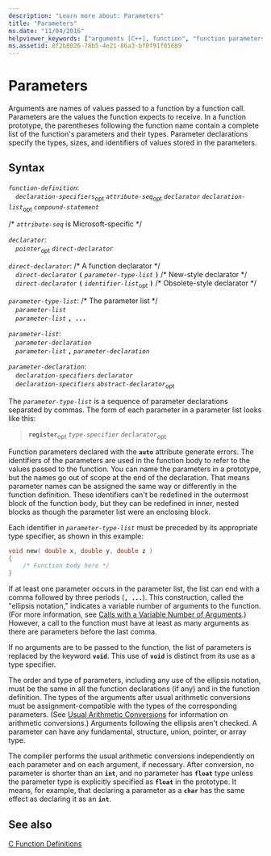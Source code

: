 ```yaml
---
description: "Learn more about: Parameters"
title: "Parameters"
ms.date: "11/04/2016"
helpviewer_keywords: ["arguments [C++], function", "function parameters", "parameters [C++]", "function arguments, vs. parameters", "parameters [C++], function", "functions [C], parameters", "function parameters, syntax", "ellipsis (...), parameters", "... ellipsis"]
ms.assetid: 8f2b8026-78b5-4e21-86a3-bf0f91f05689
---
```

# Parameters

Arguments are names of values passed to a function by a function call. Parameters are the values the function expects to receive. In a function prototype, the parentheses following the function name contain a complete list of the function's parameters and their types. Parameter declarations specify the types, sizes, and identifiers of values stored in the parameters.

## Syntax

*`function-definition`*:\
&emsp;*`declaration-specifiers`*<sub>opt</sub> *`attribute-seq`*<sub>opt</sub> *`declarator`* *`declaration-list`*<sub>opt</sub> *`compound-statement`*

/\* *`attribute-seq`* is Microsoft-specific \*/

*`declarator`*:\
&emsp;*`pointer`*<sub>opt</sub> *`direct-declarator`*

*`direct-declarator`*: /\* A function declarator \*/\
&emsp;*`direct-declarator`*  **`(`**  *`parameter-type-list`*  **`)`** /\* New-style declarator \*/\
&emsp;*`direct-declarator`*  **`(`**  *`identifier-list`*<sub>opt</sub> **`)`** /\* Obsolete-style declarator \*/

*`parameter-type-list`*: /\* The parameter list \*/\
&emsp;*`parameter-list`* \
&emsp;*`parameter-list`* **`, ...`**

*`parameter-list`*:\
&emsp;*`parameter-declaration`*\
&emsp;*`parameter-list`* **`,`**  *`parameter-declaration`*

*`parameter-declaration`*:\
&emsp;*`declaration-specifiers`* *`declarator`*\
&emsp;*`declaration-specifiers`* *`abstract-declarator`*<sub>opt</sub>

The *`parameter-type-list`* is a sequence of parameter declarations separated by commas. The form of each parameter in a parameter list looks like this:

> **`register`**<sub>opt</sub> *`type-specifier`* *`declarator`*<sub>opt</sub>

Function parameters declared with the **`auto`** attribute generate errors. The identifiers of the parameters are used in the function body to refer to the values passed to the function. You can name the parameters in a prototype, but the names go out of scope at the end of the declaration. That means parameter names can be assigned the same way or differently in the function definition. These identifiers can't be redefined in the outermost block of the function body, but they can be redefined in inner, nested blocks as though the parameter list were an enclosing block.

Each identifier in *`parameter-type-list`* must be preceded by its appropriate type specifier, as shown in this example:

```C
void new( double x, double y, double z )
{
    /* Function body here */
}
```

If at least one parameter occurs in the parameter list, the list can end with a comma followed by three periods (**`, ...`**). This construction, called the "ellipsis notation," indicates a variable number of arguments to the function. (For more information, see [Calls with a Variable Number of Arguments](../c-language/calls-with-a-variable-number-of-arguments.md).) However, a call to the function must have at least as many arguments as there are parameters before the last comma.

If no arguments are to be passed to the function, the list of parameters is replaced by the keyword **`void`**. This use of **`void`** is distinct from its use as a type specifier.

The order and type of parameters, including any use of the ellipsis notation, must be the same in all the function declarations (if any) and in the function definition. The types of the arguments after usual arithmetic conversions must be assignment-compatible with the types of the corresponding parameters. (See [Usual Arithmetic Conversions](../c-language/usual-arithmetic-conversions.md) for information on arithmetic conversions.) Arguments following the ellipsis aren't checked. A parameter can have any fundamental, structure, union, pointer, or array type.

The compiler performs the usual arithmetic conversions independently on each parameter and on each argument, if necessary. After conversion, no parameter is shorter than an **`int`**, and no parameter has **`float`** type unless the parameter type is explicitly specified as **`float`** in the prototype. It means, for example, that declaring a parameter as a **`char`** has the same effect as declaring it as an **`int`**.

## See also

[C Function Definitions](../c-language/c-function-definitions.md)
